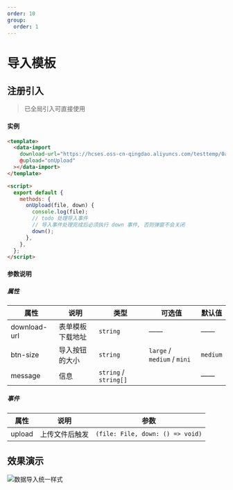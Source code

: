 ```yaml
---
order: 10
group:
  order: 1
---
```


# 导入模板

## 注册引入

> 已全局引入可直接使用

#### 实例

```html
<template>
  <data-import
    download-url="https://hcses.oss-cn-qingdao.aliyuncs.com/testtemp/0a084850d90f42839d96ad0874df457b.docx"
    @upload="onUpload"
  ></data-import>
</template>

<script>
  export default {
    methods: {
      onUpload(file, down) {
        console.log(file);
        // todo 处理导入事件
        // 导入事件处理完成后必须执行 down 事件, 否则弹窗不会关闭
        down();
      },
    },
  };
</script>
```

#### 参数说明

##### 属性

| 属性         | 说明             | 类型                  | 可选值                      | 默认值   |
| ------------ | ---------------- | --------------------- | --------------------------- | -------- |
| download-url | 表单模板下载地址 | `string`              | ——                          | ——       |
| btn-size     | 导入按钮的大小   | `string`              | `large` / `medium` / `mini` | `medium` |
| message      | 信息             | `string` / `string[]` |                             | ——       |

##### 事件

| 属性   | 说明           | 参数                             |
| ------ | -------------- | -------------------------------- |
| upload | 上传文件后触发 | `(file: File, down: () => void)` |

## 效果演示

![数据导入统一样式](https://oss.icuapi.com/docs/openapi/video/%E6%95%B0%E6%8D%AE%E5%AF%BC%E5%85%A5%E7%BB%9F%E4%B8%80%E6%A0%B7%E5%BC%8F.png)
